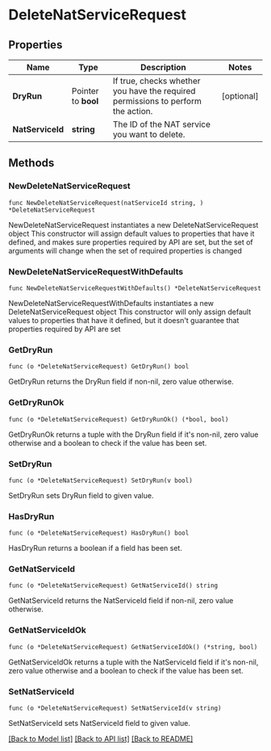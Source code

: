 # DeleteNatServiceRequest

## Properties

Name | Type | Description | Notes
------------ | ------------- | ------------- | -------------
**DryRun** | Pointer to **bool** | If true, checks whether you have the required permissions to perform the action. | [optional] 
**NatServiceId** | **string** | The ID of the NAT service you want to delete. | 

## Methods

### NewDeleteNatServiceRequest

`func NewDeleteNatServiceRequest(natServiceId string, ) *DeleteNatServiceRequest`

NewDeleteNatServiceRequest instantiates a new DeleteNatServiceRequest object
This constructor will assign default values to properties that have it defined,
and makes sure properties required by API are set, but the set of arguments
will change when the set of required properties is changed

### NewDeleteNatServiceRequestWithDefaults

`func NewDeleteNatServiceRequestWithDefaults() *DeleteNatServiceRequest`

NewDeleteNatServiceRequestWithDefaults instantiates a new DeleteNatServiceRequest object
This constructor will only assign default values to properties that have it defined,
but it doesn't guarantee that properties required by API are set

### GetDryRun

`func (o *DeleteNatServiceRequest) GetDryRun() bool`

GetDryRun returns the DryRun field if non-nil, zero value otherwise.

### GetDryRunOk

`func (o *DeleteNatServiceRequest) GetDryRunOk() (*bool, bool)`

GetDryRunOk returns a tuple with the DryRun field if it's non-nil, zero value otherwise
and a boolean to check if the value has been set.

### SetDryRun

`func (o *DeleteNatServiceRequest) SetDryRun(v bool)`

SetDryRun sets DryRun field to given value.

### HasDryRun

`func (o *DeleteNatServiceRequest) HasDryRun() bool`

HasDryRun returns a boolean if a field has been set.

### GetNatServiceId

`func (o *DeleteNatServiceRequest) GetNatServiceId() string`

GetNatServiceId returns the NatServiceId field if non-nil, zero value otherwise.

### GetNatServiceIdOk

`func (o *DeleteNatServiceRequest) GetNatServiceIdOk() (*string, bool)`

GetNatServiceIdOk returns a tuple with the NatServiceId field if it's non-nil, zero value otherwise
and a boolean to check if the value has been set.

### SetNatServiceId

`func (o *DeleteNatServiceRequest) SetNatServiceId(v string)`

SetNatServiceId sets NatServiceId field to given value.



[[Back to Model list]](../README.md#documentation-for-models) [[Back to API list]](../README.md#documentation-for-api-endpoints) [[Back to README]](../README.md)



